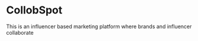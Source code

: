 # CollobSpot
This is an influencer based marketing platform where brands and influencer collaborate

